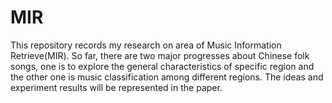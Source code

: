 # MIR

This repository records my research on area of Music Information Retrieve(MIR).
So far, there are two major progresses about Chinese folk songs, one is to explore the general characteristics of specific region and the other one is music classification among different regions. The ideas and experiment results will be represented in the paper.
